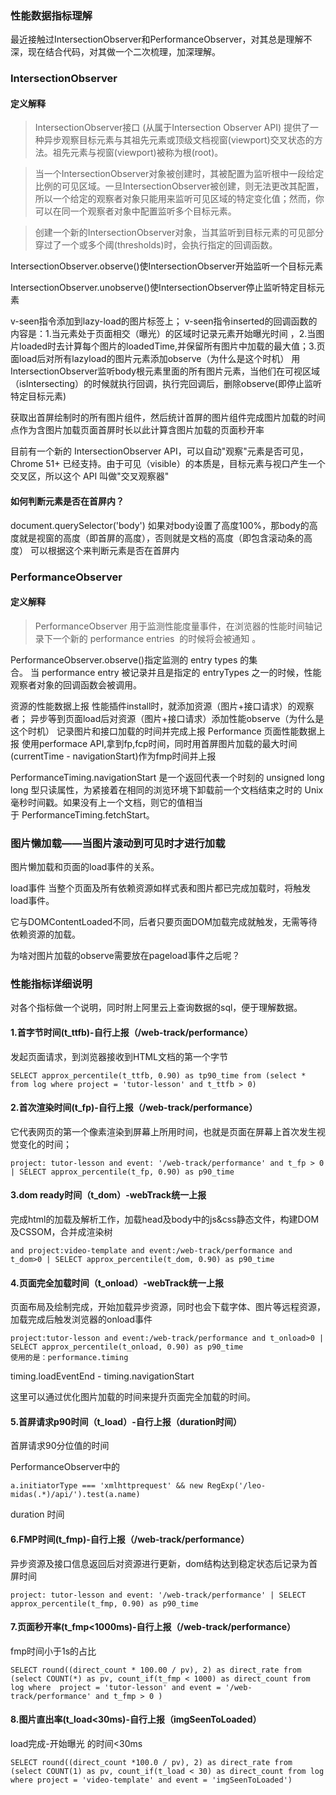 ### 性能数据指标理解

最近接触过IntersectionObserver和PerformanceObserver，对其总是理解不深，现在结合代码，对其做一个二次梳理，加深理解。

### IntersectionObserver
#### 定义解释

> IntersectionObserver接口 (从属于Intersection Observer API) 提供了一种异步观察目标元素与其祖先元素或顶级文档视窗(viewport)交叉状态的方法。祖先元素与视窗(viewport)被称为根(root)。

> 当一个IntersectionObserver对象被创建时，其被配置为监听根中一段给定比例的可见区域。一旦IntersectionObserver被创建，则无法更改其配置，所以一个给定的观察者对象只能用来监听可见区域的特定变化值；然而，你可以在同一个观察者对象中配置监听多个目标元素。

> 创建一个新的IntersectionObserver对象，当其监听到目标元素的可见部分穿过了一个或多个阈(thresholds)时，会执行指定的回调函数。

IntersectionObserver.observe()使IntersectionObserver开始监听一个目标元素

IntersectionObserver.unobserve()使IntersectionObserver停止监听特定目标元素

v-seen指令添加到lazy-load的图片标签上；
v-seen指令inserted的回调函数的内容是：1.当元素处于页面相交（曝光）的区域时记录元素开始曝光时间 ，2.当图片loaded时去计算每个图片的loadedTime,并保留所有图片中加载的最大值；3.页面load后对所有lazyload的图片元素添加observe（为什么是这个时机）
用IntersectionObserver监听body根元素里面的所有图片元素，当他们在可视区域（isIntersecting）的时候就执行回调，执行完回调后，删除observe(即停止监听特定目标元素)

获取出首屏绘制时的所有图片组件，然后统计首屏的图片组件完成图片加载的时间点作为含图片加载页面首屏时长以此计算含图片加载的页面秒开率

目前有一个新的 IntersectionObserver API，可以自动"观察"元素是否可见，Chrome 51+ 已经支持。由于可见（visible）的本质是，目标元素与视口产生一个交叉区，所以这个 API 叫做"交叉观察器"


#### 如何判断元素是否在首屏内？
document.querySelector('body') 如果对body设置了高度100%，那body的高度就是视窗的高度（即首屏的高度），否则就是文档的高度（即包含滚动条的高度）
可以根据这个来判断元素是否在首屏内

### PerformanceObserver
#### 定义解释
> PerformanceObserver 用于监测性能度量事件，在浏览器的性能时间轴记录下一个新的 performance entries  的时候将会被通知 。

PerformanceObserver.observe()指定监测的 entry types 的集合。 当 performance entry 被记录并且是指定的 entryTypes 之一的时候，性能观察者对象的回调函数会被调用。

资源的性能数据上报
性能插件install时，就添加资源（图片+接口请求）的观察者；
异步等到页面load后对资源（图片+接口请求）添加性能observe（为什么是这个时机）
记录图片和接口加载的时间并完成上报
Performance
页面性能数据上报
使用performace API,拿到fp,fcp时间，同时用首屏图片加载的最大时间(currentTime - navigationStart)作为fmp时间并上报

PerformanceTiming.navigationStart 是一个返回代表一个时刻的 unsigned long long 型只读属性，为紧接着在相同的浏览环境下卸载前一个文档结束之时的 Unix毫秒时间戳。如果没有上一个文档，则它的值相当于 PerformanceTiming.fetchStart。

### 图片懒加载——当图片滚动到可见时才进行加载
图片懒加载和页面的load事件的关系。

load事件
当整个页面及所有依赖资源如样式表和图片都已完成加载时，将触发load事件。

它与DOMContentLoaded不同，后者只要页面DOM加载完成就触发，无需等待依赖资源的加载。

为啥对图片加载的observe需要放在pageload事件之后呢？

### 性能指标详细说明
对各个指标做一个说明，同时附上阿里云上查询数据的sql，便于理解数据。

#### 1.首字节时间(t_ttfb)-自行上报（/web-track/performance）
发起页面请求，到浏览器接收到HTML文档的第一个字节
```
SELECT approx_percentile(t_ttfb, 0.90) as tp90_time from (select * from log where project = 'tutor-lesson' and t_ttfb > 0)
```

#### 2.首次渲染时间(t_fp)-自行上报（/web-track/performance）
它代表网页的第一个像素渲染到屏幕上所用时间，也就是页面在屏幕上首次发生视觉变化的时间；
```
project: tutor-lesson and event: '/web-track/performance' and t_fp > 0 | SELECT approx_percentile(t_fp, 0.90) as p90_time
```

#### 3.dom ready时间（t_dom）-webTrack统一上报
完成html的加载及解析工作，加载head及body中的js&css静态文件，构建DOM及CSSOM，合并成渲染树
```
and project:video-template and event:/web-track/performance and t_dom>0 | SELECT approx_percentile(t_dom, 0.90) as p90_time
```

#### 4.页面完全加载时间（t_onload）-webTrack统一上报
页面布局及绘制完成，开始加载异步资源，同时也会下载字体、图片等远程资源，加载完成后触发浏览器的onload事件
```
project:tutor-lesson and event:/web-track/performance and t_onload>0 | SELECT approx_percentile(t_onload, 0.90) as p90_time
使用的是：performance.timing
```
timing.loadEventEnd - timing.navigationStart

这里可以通过优化图片加载的时间来提升页面完全加载的时间。

#### 5.首屏请求p90时间（t_load）-自行上报（duration时间）
首屏请求90分位值的时间

PerformanceObserver中的
```
a.initiatorType === 'xmlhttprequest' && new RegExp('/leo-midas(.*)/api/').test(a.name)
```
duration 时间

#### 6.FMP时间(t_fmp)-自行上报（/web-track/performance）
异步资源及接口信息返回后对资源进行更新，dom结构达到稳定状态后记录为首屏时间
```
project: tutor-lesson and event: '/web-track/performance' | SELECT approx_percentile(t_fmp, 0.90) as p90_time
```

#### 7.页面秒开率(t_fmp<1000ms)-自行上报（/web-track/performance）
fmp时间小于1s的占比
```
SELECT round((direct_count * 100.00 / pv), 2) as direct_rate from (select COUNT(*) as pv, count_if(t_fmp < 1000) as direct_count from log where  project = 'tutor-lesson' and event = '/web-track/performance' and t_fmp > 0 )
```

#### 8.图片直出率(t_load<30ms)-自行上报（imgSeenToLoaded）
load完成-开始曝光 的时间<30ms

```
SELECT round((direct_count *100.0 / pv), 2) as direct_rate from (select COUNT(1) as pv, count_if(t_load < 30) as direct_count from log where project = 'video-template' and event = 'imgSeenToLoaded')
```